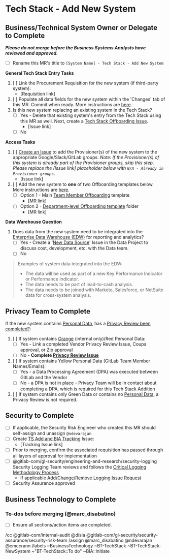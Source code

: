 # Tech Stack - Add New System

## Business/Technical System Owner or Delegate to Complete

***Please do not merge before the Business Systems Analysts have reviewed and approved.***

* [ ] Rename this MR's title to `[System Name] - Tech Stack - Add New System`

**General Tech Stack Entry Tasks**
1. [ ] Link the Procurement Requisition for the new system (if third-party system):
    * [Requisition link]
2. [ ] Populate all data fields for the new system within the 'Changes' tab of this MR. Commit when ready. More instructions are [here](https://about.gitlab.com/handbook/business-technology/tech-stack-applications/#what-data-lives-in-the-tech-stack).
3. Is this new system replacing an existing system in the Tech Stack? 
    * [ ] Yes - Delete that existing system's entry from the Tech Stack using this MR as well. Next, create a [Tech Stack Offboarding Issue](https://gitlab.com/gitlab-com/business-ops/Business-Operations/-/issues/new?issuable_template=offboarding_tech_stack).
      * [Issue link]
    * [ ] No

**Access Tasks**
1. [ ] [Create an Issue](https://gitlab.com/gitlab-com/team-member-epics/access-requests/-/issues/new?issuable_template=Update_Tech_Stack_Provisioner) to add the Provisioner(s) of the new system to the appropriate Google/Slack/GitLab groups. _Note: If the Provisioner(s) of this system is already part of the Provisioner groups, skip this step. Please replace the [Issue link] placeholder below with `N/A - Already in Provisioner groups`_.
    * [Issue link]
2. [ ] Add the new system to **one** of two Offboarding templates below. More instructions are [here](https://about.gitlab.com/handbook/business-technology/tech-stack-applications/#updating-the-offboarding-templates).
    * [ ] Option 1 - Main [Team Member Offboarding](https://gitlab.com/gitlab-com/people-group/employment-templates/-/blob/main/.gitlab/issue_templates/offboarding.md) template
      * [MR link]
    - [ ] Option 2 - [Department-level Offboarding template](https://gitlab.com/gitlab-com/people-group/people-operations/employment-templates/-/tree/main/.gitlab/issue_templates/offboarding_tasks) folder
      * [MR link]

**Data Warehouse Question**
  1. Does data from the new system need to be integrated into the [Enterprise Data Warehouse (EDW)](https://about.gitlab.com/handbook/business-technology/data-team/platform/edw/) for reporting and analytics?
       * [ ] Yes - Create a '[New Data Source](https://gitlab.com/gitlab-data/analytics/-/issues/new?issuable_template=[New%20Request]%20New%20Data%20Source)' Issue in the Data Project to discuss cost, development, etc. with the Data team.
       * [ ] No

> Examples of system data integrated into the EDW:
  > - The data will be used as part of a new Key Performance Indicator or Performance Indicator.
  > - The data needs to be part of lead-to-cash analysis.
  > - The data needs to be joined with Marketo, Salesforce, or NetSuite data for cross-system analysis.

## Privacy Team to Complete

If the new system contains [Personal Data](https://about.gitlab.com/handbook/security/data-classification-standard.html#data-classification-definitions), has a [Privacy Review been completed?](https://about.gitlab.com/handbook/legal/privacy/#privacy-review-process): 
 1. [ ] If system contains [Orange](https://internal.gitlab.com/handbook/security/data_classification/) (internal only)/Red Personal Data:
       * [ ] Yes - Link a completed Vendor Privacy Review Issue, Coupa approval, or Zip approval
       * [ ] No - **Complete [Privacy Review Issue](https://gitlab.com/gitlab-com/legal-and-compliance/-/issues/new?issuable_template=Vendor-Procurement-Privacy-Review)**
 2. [ ] If system contains Yellow Personal Data (GitLab Team Member Names/Emails):
       * [ ] Yes - a Data Processing Agreement (DPA) was executed between GitLab and the Vendor
       * [ ] No - a DPA is not in place - Privacy Team will be in contact about completing a DPA, which is required for this Tech Stack Addition
 3. [ ] If system contains only Green Data or contains no [Personal Data](https://about.gitlab.com/handbook/security/data-classification-standard.html#data-classification-definitions), a Privacy Review is not required.

## Security to Complete

* [ ] If applicable, the Security Risk Engineer who created this MR should self-assign and unassign `@ndevarajan`
* [ ] Create [TS Add and BIA Tracking](https://gitlab.com/gitlab-com/gl-security/security-assurance/security-risk-team/third-party-vendor-security-management/-/issues/new?issue[title]=New%20System%20-%20[System%20Name]%20-%20TS%20Add%20and%20BIA%20Tracking&issuable_template=New%20System%20-%20TS%20Add%20and%20BIA%20Tracking) Issue:
  * [Tracking Issue link]
* [ ] Prior to merging, confirm the associated requisition has passed through all layers of approval for implementation
* [ ] @gitlab-com/gl-security/engineering-and-research/security-logging Security Logging Team reviews and follows the [Critical Logging Methodology Process](https://internal.gitlab.com/handbook/security/infrastructure_security_logging/programs/critical-logging-methodology.html/)
  * If applicable [Add/Change/Remove Logging Issue Request](https://gitlab.com/gitlab-com/gl-security/engineering-and-research/security-logging/security-logging/-/issues/new?issuable_template=add-remove-change-log-source)
* [ ] Security Assurance approved

## Business Technology to Complete
### To-dos before merging (@marc_disabatino)

* [ ] Ensure all sections/action items are completed.


/cc @gitlab-com/internal-audit @disla @gitlab-com/gl-security/security-assurance/security-risk-team
/assign @marc_disabatino @ndevarajan @emccrann
/labels ~BusinessTechnology ~BT-TechStack ~BT-TechStack-NewSystem ~"BT-TechStack::To do" ~BIA::Initiate

